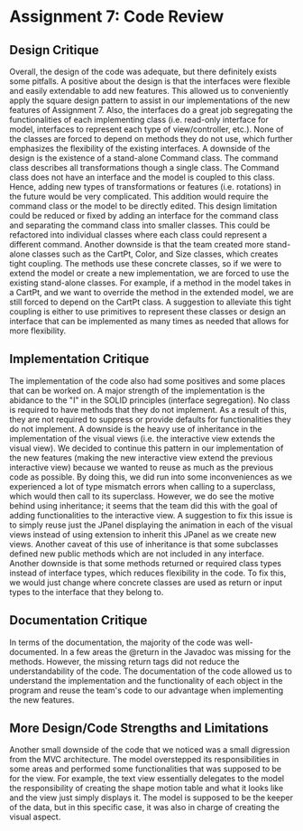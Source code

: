 # Assignment 7: Code Review

## Design Critique

Overall, the design of the code was adequate, but there definitely exists some pitfalls. A positive 
about the design is that the interfaces were flexible and easily extendable to add new features. 
This allowed us to conveniently apply the square design pattern to assist in our implementations of
the new features of Assignment 7. Also, the interfaces do a great job segregating the 
functionalities of each implementing class (i.e. read-only interface for model, interfaces to 
represent each type of view/controller, etc.). None of the classes are forced to depend on methods 
they do not use, which further emphasizes the flexibility of the existing interfaces. A downside of 
the design is the existence of a stand-alone Command class. The command class describes all 
transformations though a single class. The Command class does not have an interface and the model
is coupled to this class. Hence, adding new types of transformations or features (i.e. rotations) 
in the future would be very complicated. This addition would require the command class or the model 
to be directly edited. This design limitation could be reduced or fixed by adding an interface for 
the command class and separating the command class into smaller classes. This could be refactored 
into individual classes where each class could represent a different command. Another downside is 
that the team created more stand-alone classes such as the CartPt, Color, and Size classes,
which creates tight coupling. The methods use these concrete classes, so if we were to extend the 
model or create a new implementation, we are forced to use the existing stand-alone classes. For 
example, if a method in the model takes in a CartPt, and we want to override the method in the 
extended model, we are still forced to depend on the CartPt class. A suggestion to alleviate this
tight coupling is either to use primitives to represent these classes or design an interface that
can be implemented as many times as needed that allows for more flexibility.

## Implementation Critique

The implementation of the code also had some positives and some places that can be worked on.
A major strength of the implementation is the abidance to the "I" in the SOLID principles (interface
segregation). No class is required to have methods that they do not implement. As a result of this, 
they are not required to suppress or provide defaults for functionalities they do not implement. 
A downside is the heavy use of inheritance in the implementation of the visual views (i.e. the 
interactive view extends the visual view). We decided to continue this pattern in our implementation
of the new features (making the new interactive view extend the previous interactive view) because
we wanted to reuse as much as the previous code as possible. By doing this, we did run into some 
inconveniences as we experienced a lot of type mismatch errors when calling to a superclass, which 
would then call to its superclass. However, we do see the motive behind using inheritance; it seems 
that the team did this with the goal of adding functionalities to the interactive view. A
suggestion to fix this issue is to simply reuse just the JPanel displaying the animation in each of 
the visual views instead of using extension to inherit this JPanel as we create new views. 
Another caveat of this use of inheritance is that some subclasses defined new public methods which
are not included in any interface. Another downside is that some methods returned or required class 
types instead of interface types, which reduces flexibility in the code. To fix this, we would just
change where concrete classes are used as return or input types to the interface that they belong
to.

## Documentation Critique

In terms of the documentation, the majority of the code was well-documented. In a few areas the 
@return in the Javadoc was missing for the methods. However, the missing return tags did not reduce 
the understandability of the code. The documentation of the code allowed us to understand the 
implementation and the functionality of each object in the program and reuse the team's code to our
advantage when implementing the new features.

## More Design/Code Strengths and Limitations

Another small downside of the code that we noticed was a small digression from the MVC 
architecture. The model overstepped its responsibilities in some areas and performed some 
functionalities that was supposed to be for the view. For example, the text view essentially 
delegates to the model the responsibility of creating the shape motion table and what it looks 
like and the view just simply displays it. The model is supposed to be the keeper of the data, 
but in this specific case, it was also in charge of creating the visual aspect.